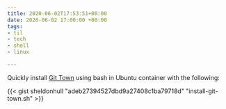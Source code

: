 ```yaml
---
title: 2020-06-02T17:53:51+00:00
date: 2020-06-02 17:00:00 +00:00
tags:
- til
- tech
- shell
- linux

---
```

Quickly install [Git Town](https://github.com/git-town/git-town) using bash in Ubuntu container with the following:

{{< gist sheldonhull  "adeb27394527dbd9a27408c1ba79718d" "install-git-town.sh" >}}
